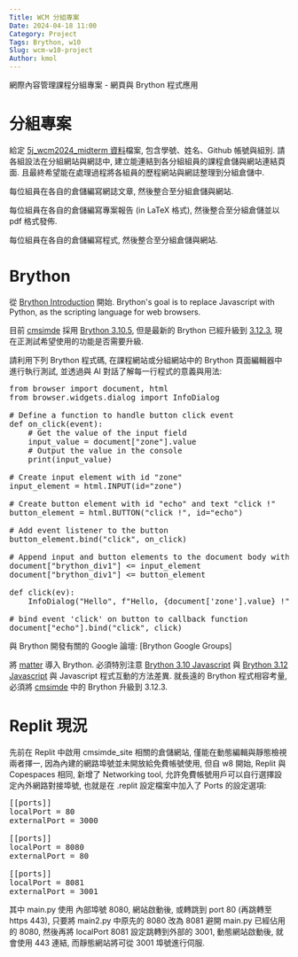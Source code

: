 ```yaml
---
Title: WCM 分組專案
Date: 2024-04-18 11:00
Category: Project
Tags: Brython, w10
Slug: wcm-w10-project
Author: kmol
---
```


網際內容管理課程分組專案 - 網頁與 Brython 程式應用

<!-- PELICAN_END_SUMMARY -->

# 分組專案

給定 [5j_wcm2024_midterm 資料](http://229.cycu.org/5j_wcm2024_midterm.csv)檔案, 包含學號、姓名、Github 帳號與組別. 請各組設法在分組網站與網誌中, 建立能連結到各分組組員的課程倉儲與網站連結頁面. 且最終希望能在處理過程將各組員的歷程網站與網誌整理到分組倉儲中.

每位組員在各自的倉儲編寫網誌文章, 然後整合至分組倉儲與網站.

每位組員在各自的倉儲編寫專案報告 (in LaTeX 格式), 然後整合至分組倉儲並以 pdf 格式發佈.

每位組員在各自的倉儲編寫程式, 然後整合至分組倉儲與網站.

# Brython

從 [Brython Introduction] 開始. Brython's goal is to replace Javascript with Python, as the scripting language for web browsers.

目前 [cmsimde] 採用 [Brython 3.10.5], 但是最新的 Brython 已經升級到 [3.12.3], 現在正測試希望使用的功能是否需要升級.

請利用下列 Brython 程式碼, 在課程網站或分組網站中的 Brython 頁面編輯器中進行執行測試, 並透過與 AI 對話了解每一行程式的意義與用法:

<pre class="brush: python">
from browser import document, html
from browser.widgets.dialog import InfoDialog

# Define a function to handle button click event
def on_click(event):
    # Get the value of the input field
    input_value = document["zone"].value
    # Output the value in the console
    print(input_value)

# Create input element with id "zone"
input_element = html.INPUT(id="zone")

# Create button element with id "echo" and text "click !"
button_element = html.BUTTON("click !", id="echo")

# Add event listener to the button
button_element.bind("click", on_click)

# Append input and button elements to the document body with "brython_div1"
document["brython_div1"] <= input_element
document["brython_div1"] <= button_element

def click(ev):
    InfoDialog("Hello", f"Hello, {document['zone'].value} !")

# bind event 'click' on button to callback function
document["echo"].bind("click", click)
</pre>

與 Brython 開發有關的 Google 論壇: [Brython Google Groups]

[Brhton Google Groups]: https://groups.google.com/g/brython
[Brython Introduction]: https://brython.info/static_doc/3.12/en/intro.html
[cmsimde]: https://github.com/mdecycu/cmsimde
[Brython 3.10.5]: https://raw.githubusercontent.com/mdecycu/cmsimde/a67c261141c21c5ee0ebbb8ffc2cb323330e8cca/static/brython.js
[3.12.3]: https://github.com/brython-dev/brython/releases/tag/3.12.3

將 [matter](https://github.com/liabru/matter-js) 導入 Brython. 必須特別注意 [Brython 3.10 Javascript] 與 [Brython 3.12 Javascript] 與 Javascript 程式互動的方法差異. 就長遠的 Brython 程式相容考量, 必須將 [cmsimde] 中的 Brython 升級到 3.12.3.

[Brython 3.10 Javascript]: https://brython.info/static_doc/3.10/en/jsobjects.html
[Brython 3.12 Javascript]: https://brython.info/static_doc/3.12/en/jsobjects.html

# Replit 現況

先前在 Replit 中啟用 cmsimde_site 相關的倉儲網站, 僅能在動態編輯與靜態檢視兩者擇一, 因為內建的網路埠號並未開放給免費帳號使用, 但自 w8 開始, Replit 與 Copespaces 相同, 新增了 Networking tool, 允許免費帳號用戶可以自行選擇設定內外網路對接埠號, 也就是在 .replit 設定檔案中加入了 Ports 的設定選項:

<pre class="brython: jscript">
[[ports]]
localPort = 80
externalPort = 3000

[[ports]]
localPort = 8080
externalPort = 80

[[ports]]
localPort = 8081
externalPort = 3001
</pre>

其中 main.py 使用 內部埠號 8080, 網站啟動後, 或轉跳到 port 80 (再跳轉至 https 443), 只要將 main2.py 中原先的 8080 改為 8081 避開 main.py 已經佔用的 8080, 然後再將 localPort 8081 設定跳轉到外部的 3001, 動態網站啟動後, 就會使用 443 連結, 而靜態網站將可從 3001 埠號進行伺服.